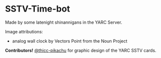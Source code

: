 # SSTV-Time-bot

Made by some latenight shinannigans in the YARC Server.

Image attributions: 
* analog wall clock by Vectors Point from the Noun Project

**Contributors!**
[@thicc-pikachu](https://github.com/thicc-pikachu) for graphic design of the YARC SSTV cards.